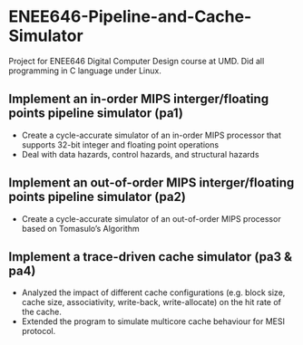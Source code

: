 # ENEE646-Pipeline-and-Cache-Simulator
Project for ENEE646 Digital Computer Design course at UMD. Did all programming in C language under Linux.

## Implement an in-order MIPS interger/floating points pipeline simulator (pa1)
- Create a cycle-accurate simulator of an in-order MIPS processor that supports 32-bit integer and floating point operations
- Deal with data hazards, control hazards, and structural hazards

## Implement an out-of-order MIPS interger/floating points pipeline simulator (pa2)
- Create a cycle-accurate simulator of an out-of-order MIPS processor based on Tomasulo’s Algorithm

## Implement a trace-driven cache simulator (pa3 & pa4)
- Analyzed the impact of different cache configurations (e.g. block size, cache size, associativity, write-back, write-allocate) on the hit rate of the cache.
- Extended the program to simulate multicore cache behaviour for MESI protocol.
